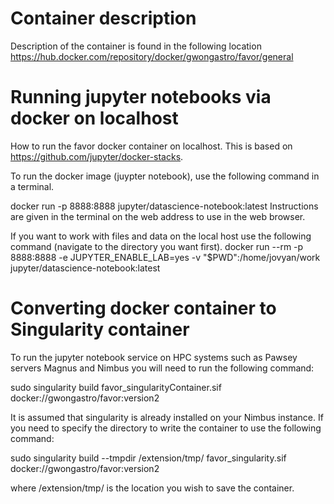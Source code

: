 # Container description

Description of the container is found in the following location https://hub.docker.com/repository/docker/gwongastro/favor/general

# Running jupyter notebooks via docker on localhost

How to run the favor docker container on localhost.  This is based on https://github.com/jupyter/docker-stacks.

To run the docker image (juypter notebook), use the following command in a terminal.

docker run -p 8888:8888 jupyter/datascience-notebook:latest
Instructions are given in the terminal on the web address to use in the web browser.

If you want to work with files and data on the local host use the following command (navigate to the directory you want first).
docker run --rm -p 8888:8888 -e JUPYTER_ENABLE_LAB=yes -v "$PWD":/home/jovyan/work jupyter/datascience-notebook:latest



# Converting docker container to Singularity container

To run the jupyter notebook service on HPC systems such as Pawsey servers Magnus and Nimbus you will need to run the following command:

sudo singularity build favor_singularityContainer.sif docker://gwongastro/favor:version2

It is assumed that singularity is already installed on your Nimbus instance.
If you need to specify the directory to write the container to use the following command:

sudo singularity build --tmpdir /extension/tmp/ favor_singularity.sif docker://gwongastro/favor:version2

where /extension/tmp/ is the location you wish to save the container.


